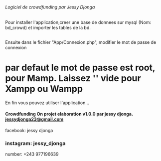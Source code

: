 ###### Logiciel de crowdfunding par Jessy Djonga

Pour installer l'application,creer une base de donnees sur mysql (Nom: bd_crowd) et importer les tables de la bd.

##

##

##

Ensuite dans le fichier "App/Connexion.php", modifier le mot de passe de connexion

# par defaut le mot de passe est root, pour Mamp. Laissez '' vide pour Xampp ou Wampp

En fin vous pouvez utiliser l'application...

#### Crowdfunding On projet elaboration v1.0.0 par jessy djonga. jessydjonga23@gmail.com

facebook: jessy djonga

### instagram: jessy_djonga

number: +243 977196639

###

###

###
